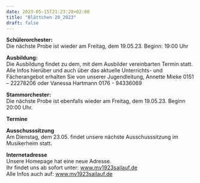 ```yaml
---
date: 2023-05-15T21:23:28+02:00
title: "Blättchen 20_2023"
draft: false
---
```



**Schülerorchester:**  
Die nächste Probe ist wieder am Freitag, dem 19.05.23. Beginn: 19:00 Uhr


**Ausbildung:**  
Die Ausbildung findet zu dem, mit dem Ausbilder vereinbarten Termin statt.
Alle Infos hierüber und auch über das aktuelle Unterrichts- und Fächerangebot erhalten Sie von unserer Jugendleitung,
Annette Mieke 0151 – 22278206 oder Vanessa Hartmann 0176 - 94336069


**Stammorchester:**  
Die nächste Probe ist ebenfalls wieder am Freitag, dem 19.05.23. Beginn 20:00 Uhr. 


**Termine**  


**Ausschusssitzung**  
Am Dienstag, dem 23.05. findet unsere nächste Ausschusssitzung im Musikerheim statt. 


**Internetadresse**  
Unsere Homepage hat eine neue Adresse.  
Ihr findet uns ab sofort unter: www.mv1923sailauf.de  
Alle Infos auch auf: www.mv1923sailauf.de